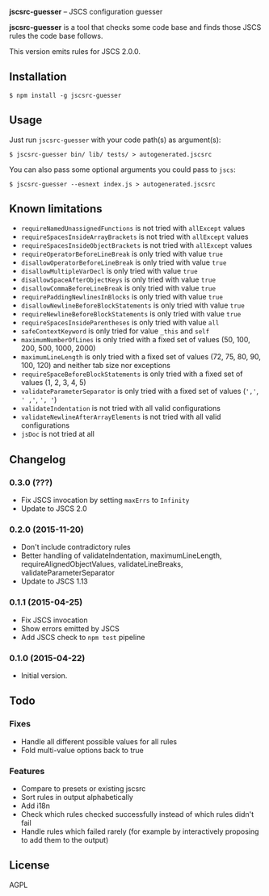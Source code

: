 **jscsrc-guesser** – JSCS configuration guesser

**jscsrc-guesser** is a tool that checks some code base and finds those JSCS
rules the code base follows.

This version emits rules for JSCS 2.0.0.

## Installation

    $ npm install -g jscsrc-guesser

## Usage

Just run `jscsrc-guesser` with your code path(s) as argument(s):

    $ jscsrc-guesser bin/ lib/ tests/ > autogenerated.jscsrc

You can also pass some optional arguments you could pass to `jscs`:

    $ jscsrc-guesser --esnext index.js > autogenerated.jscsrc

## Known limitations

* `requireNamedUnassignedFunctions` is not tried with `allExcept` values
* `requireSpacesInsideArrayBrackets` is not tried with `allExcept` values
* `requireSpacesInsideObjectBrackets` is not tried with `allExcept` values
* `requireOperatorBeforeLineBreak` is only tried with value `true`
* `disallowOperatorBeforeLineBreak` is only tried with value `true`
* `disallowMultipleVarDecl` is only tried with value `true`
* `disallowSpaceAfterObjectKeys` is only tried with value `true`
* `disallowCommaBeforeLineBreak` is only tried with value `true`
* `requirePaddingNewlinesInBlocks` is only tried with value `true`
* `disallowNewlineBeforeBlockStatements` is only tried with value `true`
* `requireNewlineBeforeBlockStatements` is only tried with value `true`
* `requireSpacesInsideParentheses` is only tried with value `all`
* `safeContextKeyword` is only tried for value `_this` and `self`
* `maximumNumberOfLines` is only tried with a fixed set of values (50, 100, 200, 500, 1000, 2000)
* `maximumLineLength` is only tried with a fixed set of values (72, 75, 80, 90, 100, 120)
  and neither tab size nor exceptions
* `requireSpaceBeforeBlockStatements` is only tried with a fixed set of values (1, 2, 3, 4, 5)
* `validateParameterSeparator` is only tried with a fixed set of values (`','`, `' ,'`, `', '`)
* `validateIndentation` is not tried with all valid configurations
* `validateNewlineAfterArrayElements` is not tried with all valid configurations
* `jsDoc` is not tried at all

## Changelog

### 0.3.0 (???)

* Fix JSCS invocation by setting `maxErrs` to `Infinity`
* Update to JSCS 2.0

### 0.2.0 (2015-11-20)

* Don't include contradictory rules
* Better handling of validateIndentation, maximumLineLength, requireAlignedObjectValues,
  validateLineBreaks, validateParameterSeparator
* Update to JSCS 1.13

### 0.1.1 (2015-04-25)

* Fix JSCS invocation
* Show errors emitted by JSCS
* Add JSCS check to `npm test` pipeline

### 0.1.0 (2015-04-22)

* Initial version.

## Todo

### Fixes
* Handle all different possible values for all rules
* Fold multi-value options back to true

### Features
* Compare to presets or existing jscsrc
* Sort rules in output alphabetically
* Add i18n
* Check which rules checked successfully instead of which rules didn't fail
* Handle rules which failed rarely (for example by interactively proposing to
add them to the output)

## License

AGPL
